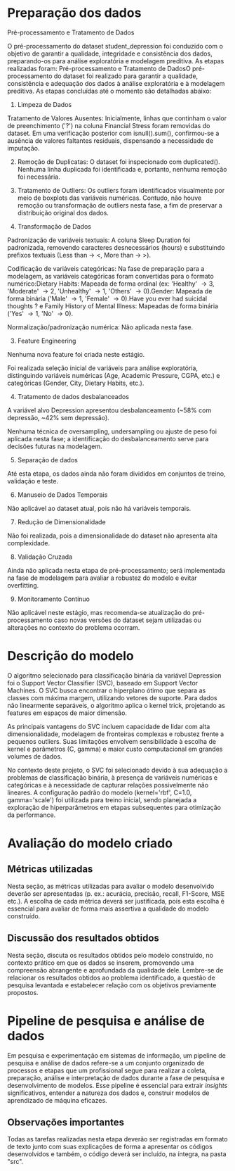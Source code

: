# Preparação dos dados

Pré-processamento e Tratamento de Dados

O pré-processamento do dataset student_depression foi conduzido com o objetivo de garantir a qualidade, integridade e consistência dos dados, preparando-os para análise exploratória e modelagem preditiva. As etapas realizadas foram:
Pré-processamento e Tratamento de DadosO pré-processamento do dataset foi realizado para garantir a qualidade, consistência e adequação dos dados à análise exploratória e à modelagem preditiva. As etapas concluídas até o momento são detalhadas abaixo:

1. Limpeza de Dados

Tratamento de Valores Ausentes: 	Inicialmente, linhas que continham o valor de preenchimento ('?') na coluna Financial Stress foram removidas do dataset. Em uma verificação posterior com isnull().sum(), confirmou-se a ausência de valores faltantes residuais, dispensando a necessidade de imputação.

2. Remoção de Duplicatas: 	O dataset foi inspecionado com duplicated(). Nenhuma linha duplicada foi identificada e, portanto, nenhuma remoção foi necessária.

3. Tratamento de Outliers: 	Os outliers foram identificados visualmente por meio de boxplots das variáveis numéricas. Contudo, não houve remoção ou transformação de outliers nesta fase, a fim de preservar a distribuição original dos dados.


2. Transformação de Dados

Padronização de variáveis textuais: A coluna Sleep Duration foi padronizada, removendo caracteres desnecessários (hours) e substituindo prefixos textuais (Less than → <, More than → >).

Codificação de variáveis categóricas: Na fase de preparação para a modelagem, as variáveis categóricas foram convertidas para o formato numérico:Dietary Habits: Mapeada de forma ordinal (ex: 'Healthy' $\rightarrow 3$, 'Moderate' $\rightarrow 2$, 'Unhealthy' $\rightarrow 1$, 'Others' $\rightarrow 0$).Gender: Mapeada de forma binária ('Male' $\rightarrow 1$, 'Female' $\rightarrow 0$).Have you ever had suicidal thoughts ? e Family History of Mental Illness: Mapeadas de forma binária ('Yes' $\rightarrow 1$, 'No' $\rightarrow 0$).

Normalização/padronização numérica: Não aplicada nesta fase.

3. Feature Engineering

Nenhuma nova feature foi criada neste estágio.

Foi realizada seleção inicial de variáveis para análise exploratória, distinguindo variáveis numéricas (Age, Academic Pressure, CGPA, etc.) e categóricas (Gender, City, Dietary Habits, etc.).

4. Tratamento de dados desbalanceados

A variável alvo Depression apresentou desbalanceamento (~58% com depressão, ~42% sem depressão).

Nenhuma técnica de oversampling, undersampling ou ajuste de peso foi aplicada nesta fase; a identificação do desbalanceamento serve para decisões futuras na modelagem.

5. Separação de dados

Até esta etapa, os dados ainda não foram divididos em conjuntos de treino, validação e teste.

6. Manuseio de Dados Temporais

Não aplicável ao dataset atual, pois não há variáveis temporais.

7. Redução de Dimensionalidade

Não foi realizada, pois a dimensionalidade do dataset não apresenta alta complexidade.

8. Validação Cruzada

Ainda não aplicada nesta etapa de pré-processamento; será implementada na fase de modelagem para avaliar a robustez do modelo e evitar overfitting.

9. Monitoramento Contínuo

Não aplicável neste estágio, mas recomenda-se atualização do pré-processamento caso novas versões do dataset sejam utilizadas ou alterações no contexto do problema ocorram.


# Descrição do modelo

O algoritmo selecionado para classificação binária da variável Depression foi o Support Vector Classifier (SVC), baseado em Support Vector Machines. O SVC busca encontrar o hiperplano ótimo que separa as classes com máxima margem, utilizando vetores de suporte. Para dados não linearmente separáveis, o algoritmo aplica o kernel trick, projetando as features em espaços de maior dimensão.

As principais vantagens do SVC incluem capacidade de lidar com alta dimensionalidade, modelagem de fronteiras complexas e robustez frente a pequenos outliers. Suas limitações envolvem sensibilidade à escolha de kernel e parâmetros (C, gamma) e maior custo computacional em grandes volumes de dados.

No contexto deste projeto, o SVC foi selecionado devido à sua adequação a problemas de classificação binária, à presença de variáveis numéricas e categóricas e à necessidade de capturar relações possivelmente não lineares. A configuração padrão do modelo (kernel='rbf', C=1.0, gamma='scale') foi utilizada para treino inicial, sendo planejada a exploração de hiperparâmetros em etapas subsequentes para otimização da performance.

# Avaliação do modelo criado

## Métricas utilizadas

Nesta seção, as métricas utilizadas para avaliar o modelo desenvolvido deverão ser apresentadas (p. ex.: acurácia, precisão, recall, F1-Score, MSE etc.). A escolha de cada métrica deverá ser justificada, pois esta escolha é essencial para avaliar de forma mais assertiva a qualidade do modelo construído. 

## Discussão dos resultados obtidos

Nesta seção, discuta os resultados obtidos pelo modelo construído, no contexto prático em que os dados se inserem, promovendo uma compreensão abrangente e aprofundada da qualidade dele. Lembre-se de relacionar os resultados obtidos ao problema identificado, a questão de pesquisa levantada e estabelecer relação com os objetivos previamente propostos. 

# Pipeline de pesquisa e análise de dados

Em pesquisa e experimentação em sistemas de informação, um pipeline de pesquisa e análise de dados refere-se a um conjunto organizado de processos e etapas que um profissional segue para realizar a coleta, preparação, análise e interpretação de dados durante a fase de pesquisa e desenvolvimento de modelos. Esse pipeline é essencial para extrair _insights_ significativos, entender a natureza dos dados e, construir modelos de aprendizado de máquina eficazes. 

## Observações importantes

Todas as tarefas realizadas nesta etapa deverão ser registradas em formato de texto junto com suas explicações de forma a apresentar os códigos desenvolvidos e também, o código deverá ser incluído, na íntegra, na pasta "src".
